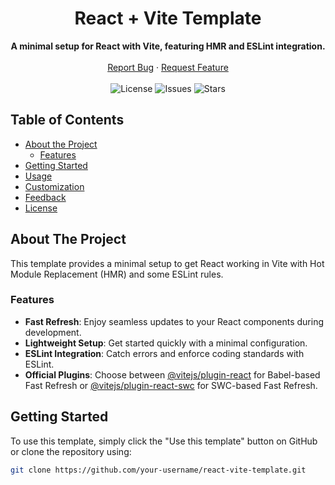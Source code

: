 <h1 align="center">React + Vite Template</h1>

<div align="center">
  <strong>A minimal setup for React with Vite, featuring HMR and ESLint integration.</strong>
</div>

<br />

<div align="center">
  <a href="https://github.com/your-username/react-vite-template/issues">Report Bug</a>
  ·
  <a href="https://github.com/your-username/react-vite-template/issues">Request Feature</a>
</div>

<br />

<div align="center">
  <img src="https://img.shields.io/github/license/your-username/react-vite-template" alt="License">
  <img src="https://img.shields.io/github/issues/your-username/react-vite-template" alt="Issues">
  <img src="https://img.shields.io/github/stars/your-username/react-vite-template" alt="Stars">
</div>

## Table of Contents

- [About the Project](#about-the-project)
  - [Features](#features)
- [Getting Started](#getting-started)
- [Usage](#usage)
- [Customization](#customization)
- [Feedback](#feedback)
- [License](#license)

## About The Project

This template provides a minimal setup to get React working in Vite with Hot Module Replacement (HMR) and some ESLint rules.

### Features

- **Fast Refresh**: Enjoy seamless updates to your React components during development.
- **Lightweight Setup**: Get started quickly with a minimal configuration.
- **ESLint Integration**: Catch errors and enforce coding standards with ESLint.
- **Official Plugins**: Choose between [@vitejs/plugin-react](https://github.com/vitejs/vite-plugin-react/blob/main/packages/plugin-react/README.md) for Babel-based Fast Refresh or [@vitejs/plugin-react-swc](https://github.com/vitejs/vite-plugin-react-swc) for SWC-based Fast Refresh.

## Getting Started

To use this template, simply click the "Use this template" button on GitHub or clone the repository using:

```bash
git clone https://github.com/your-username/react-vite-template.git

